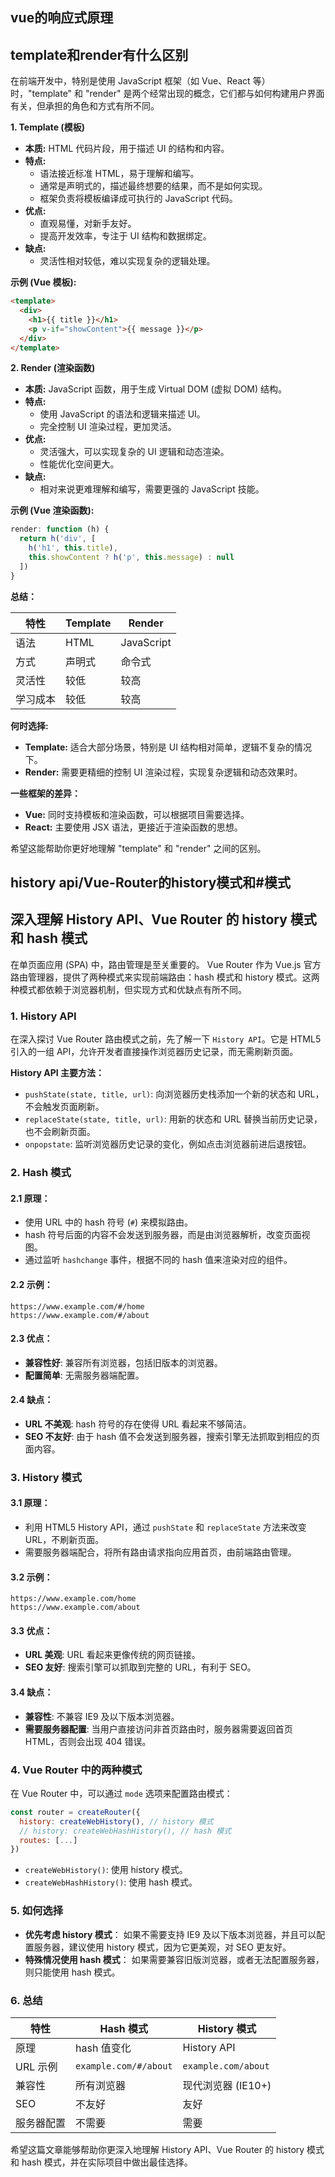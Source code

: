 ## vue的响应式原理

## template和render有什么区别

在前端开发中，特别是使用 JavaScript 框架（如 Vue、React 等）时，"template" 和 "render" 是两个经常出现的概念，它们都与如何构建用户界面有关，但承担的角色和方式有所不同。

**1. Template (模板)**

* **本质:**  HTML 代码片段，用于描述 UI 的结构和内容。
* **特点:**
    * 语法接近标准 HTML，易于理解和编写。
    * 通常是声明式的，描述最终想要的结果，而不是如何实现。
    * 框架负责将模板编译成可执行的 JavaScript 代码。
* **优点:**
    * 直观易懂，对新手友好。
    * 提高开发效率，专注于 UI 结构和数据绑定。
* **缺点:**
    * 灵活性相对较低，难以实现复杂的逻辑处理。

**示例 (Vue 模板):**

```html
<template>
  <div>
    <h1>{{ title }}</h1>
    <p v-if="showContent">{{ message }}</p>
  </div>
</template>
```

**2. Render (渲染函数)**

* **本质:**  JavaScript 函数，用于生成 Virtual DOM (虚拟 DOM) 结构。
* **特点:**
    * 使用 JavaScript 的语法和逻辑来描述 UI。
    * 完全控制 UI 渲染过程，更加灵活。
* **优点:**
    * 灵活强大，可以实现复杂的 UI 逻辑和动态渲染。
    * 性能优化空间更大。
* **缺点:**
    * 相对来说更难理解和编写，需要更强的 JavaScript 技能。

**示例 (Vue 渲染函数):**

```javascript
render: function (h) {
  return h('div', [
    h('h1', this.title),
    this.showContent ? h('p', this.message) : null
  ])
}
```

**总结：**

| 特性     | Template | Render     |
| -------- | -------- | ---------- |
| 语法     | HTML     | JavaScript |
| 方式     | 声明式   | 命令式     |
| 灵活性   | 较低     | 较高       |
| 学习成本 | 较低     | 较高       |

**何时选择:**

* **Template:**  适合大部分场景，特别是 UI 结构相对简单，逻辑不复杂的情况下。
* **Render:**  需要更精细的控制 UI 渲染过程，实现复杂逻辑和动态效果时。

**一些框架的差异：**

* **Vue:**  同时支持模板和渲染函数，可以根据项目需要选择。
* **React:**  主要使用 JSX 语法，更接近于渲染函数的思想。

希望这能帮助你更好地理解 "template" 和 "render" 之间的区别。

## history api/Vue-Router的history模式和#模式

## 深入理解 History API、Vue Router 的 history 模式和 hash 模式

在单页面应用 (SPA) 中，路由管理是至关重要的。 Vue Router 作为 Vue.js 官方路由管理器，提供了两种模式来实现前端路由：hash 模式和 history 模式。这两种模式都依赖于浏览器机制，但实现方式和优缺点有所不同。

### 1.  History API 

在深入探讨 Vue Router 路由模式之前，先了解一下 `History API`。它是 HTML5 引入的一组 API，允许开发者直接操作浏览器历史记录，而无需刷新页面。 

**History API 主要方法：**

* `pushState(state, title, url)`: 向浏览器历史栈添加一个新的状态和 URL，不会触发页面刷新。
* `replaceState(state, title, url)`: 用新的状态和 URL 替换当前历史记录，也不会刷新页面。
* `onpopstate`: 监听浏览器历史记录的变化，例如点击浏览器前进后退按钮。

### 2. Hash 模式

#### 2.1 原理：

* 使用 URL 中的 hash 符号 (`#`) 来模拟路由。
* hash 符号后面的内容不会发送到服务器，而是由浏览器解析，改变页面视图。
* 通过监听 `hashchange` 事件，根据不同的 hash 值来渲染对应的组件。

#### 2.2 示例：

```
https://www.example.com/#/home
https://www.example.com/#/about
```

#### 2.3 优点：

* **兼容性好**: 兼容所有浏览器，包括旧版本的浏览器。
* **配置简单**: 无需服务器端配置。

#### 2.4 缺点：

* **URL 不美观**:  hash 符号的存在使得 URL 看起来不够简洁。
* **SEO 不友好**:  由于 hash 值不会发送到服务器，搜索引擎无法抓取到相应的页面内容。


### 3. History 模式

#### 3.1 原理：

* 利用 HTML5 History API，通过 `pushState` 和 `replaceState` 方法来改变 URL，不刷新页面。
* 需要服务器端配合，将所有路由请求指向应用首页，由前端路由管理。

#### 3.2 示例：

```
https://www.example.com/home
https://www.example.com/about
```

#### 3.3 优点：

* **URL 美观**: URL 看起来更像传统的网页链接。
* **SEO 友好**:  搜索引擎可以抓取到完整的 URL，有利于 SEO。

#### 3.4 缺点：

* **兼容性**: 不兼容 IE9 及以下版本浏览器。
* **需要服务器配置**: 当用户直接访问非首页路由时，服务器需要返回首页 HTML，否则会出现 404 错误。

### 4. Vue Router 中的两种模式

在 Vue Router 中，可以通过 `mode` 选项来配置路由模式：

```javascript
const router = createRouter({
  history: createWebHistory(), // history 模式
  // history: createWebHashHistory(), // hash 模式
  routes: [...]
})
```

* `createWebHistory()`:  使用 history 模式。
* `createWebHashHistory()`: 使用 hash 模式。


### 5.  如何选择

* **优先考虑 history 模式**： 如果不需要支持 IE9 及以下版本浏览器，并且可以配置服务器，建议使用 history 模式，因为它更美观，对 SEO 更友好。
* **特殊情况使用 hash 模式**： 如果需要兼容旧版浏览器，或者无法配置服务器，则只能使用 hash 模式。


### 6. 总结

| 特性       | Hash 模式             | History 模式        |
| ---------- | --------------------- | ------------------- |
| 原理       | hash 值变化           | History API         |
| URL 示例   | `example.com/#/about` | `example.com/about` |
| 兼容性     | 所有浏览器            | 现代浏览器 (IE10+)  |
| SEO        | 不友好                | 友好                |
| 服务器配置 | 不需要                | 需要                |


希望这篇文章能够帮助你更深入地理解 History API、Vue Router 的 history 模式和 hash 模式，并在实际项目中做出最佳选择。